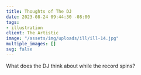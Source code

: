 ```yaml
---
title: Thoughts of The DJ
date: 2023-08-24 09:44:30 -08:00
tags:
- illustration
client: The Artistic
image: "/assets/img/uploads/ill/ill-14.jpg"
multiple_images: []
svg: false
---
```


What does the DJ think about while the record spins?
